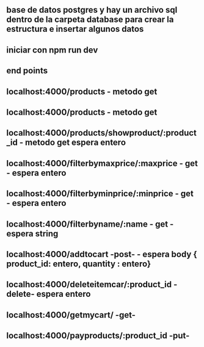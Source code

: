 ## base de datos postgres y hay un archivo sql dentro de la carpeta database para crear la estructura e insertar algunos datos

## iniciar con npm run dev

## end points

## localhost:4000/products - metodo get

## localhost:4000/products - metodo get

## localhost:4000/products/showproduct/:product_id - metodo get espera entero

## localhost:4000/filterbymaxprice/:maxprice - get - espera entero

## localhost:4000/filterbyminprice/:minprice - get - espera entero

## localhost:4000/filterbyname/:name - get -espera string

## localhost:4000/addtocart -post- - espera body { product_id: entero, quantity : entero}

## localhost:4000/deleteitemcar/:product_id -delete- espera entero

## localhost:4000/getmycart/ -get-

## localhost:4000/payproducts/:product_id -put-
